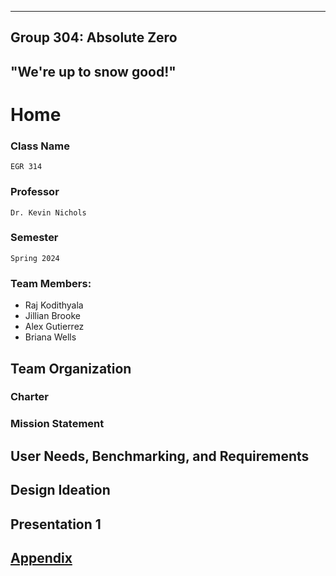 
---
Group 304: Absolute Zero
---
## "We're up to snow good!"

# Home

### Class Name
	EGR 314

### Professor
 	Dr. Kevin Nichols

### Semester
	Spring 2024

### Team Members:
* Raj Kodithyala
* Jillian Brooke
* Alex Gutierrez
* Briana Wells

## Team Organization
### Charter

### Mission Statement

## User Needs, Benchmarking, and Requirements


## Design Ideation


## Presentation 1

## [Appendix](Appendix.github.md)

